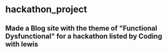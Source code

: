 # hackathon_project
## Made a Blog site with the theme of "Functional Dysfunctional" for a hackathon listed by Coding with lewis
